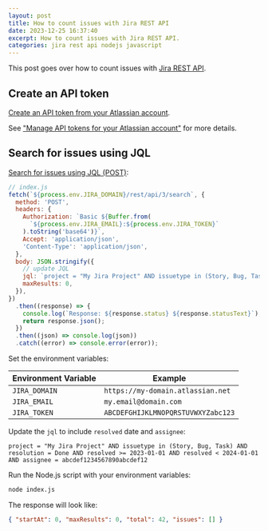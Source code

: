 ```yaml
---
layout: post
title: How to count issues with Jira REST API
date: 2023-12-25 16:37:40
excerpt: How to count issues with Jira REST API.
categories: jira rest api nodejs javascript
---
```


This post goes over how to count issues with [Jira REST API](https://developer.atlassian.com/server/jira/platform/rest-apis/).

## Create an API token

[Create an API token from your Atlassian account](https://id.atlassian.com/manage-profile/security/api-tokens).

See ["Manage API tokens for your Atlassian account"](https://support.atlassian.com/atlassian-account/docs/manage-api-tokens-for-your-atlassian-account/) for more details.

## Search for issues using JQL

[Search for issues using JQL (POST)](https://developer.atlassian.com/cloud/jira/platform/rest/v3/api-group-issue-search/#api-rest-api-3-search-post):

```js
// index.js
fetch(`${process.env.JIRA_DOMAIN}/rest/api/3/search`, {
  method: 'POST',
  headers: {
    Authorization: `Basic ${Buffer.from(
      `${process.env.JIRA_EMAIL}:${process.env.JIRA_TOKEN}`
    ).toString('base64')}`,
    Accept: 'application/json',
    'Content-Type': 'application/json',
  },
  body: JSON.stringify({
    // update JQL
    jql: `project = "My Jira Project" AND issuetype in (Story, Bug, Task) AND resolution = Done`,
    maxResults: 0,
  }),
})
  .then((response) => {
    console.log(`Response: ${response.status} ${response.statusText}`);
    return response.json();
  })
  .then((json) => console.log(json))
  .catch((error) => console.error(error));
```

Set the environment variables:

| Environment Variable | Example                            |
| -------------------- | ---------------------------------- |
| `JIRA_DOMAIN`        | `https://my-domain.atlassian.net`  |
| `JIRA_EMAIL`         | `my.email@domain.com`              |
| `JIRA_TOKEN`         | `ABCDEFGHIJKLMNOPQRSTUVWXYZabc123` |

Update the `jql` to include `resolved` date and `assignee`:

```
project = "My Jira Project" AND issuetype in (Story, Bug, Task) AND resolution = Done AND resolved >= 2023-01-01 AND resolved < 2024-01-01 AND assignee = abcdef1234567890abcdef12
```

Run the Node.js script with your environment variables:

```sh
node index.js
```

The response will look like:

```json
{ "startAt": 0, "maxResults": 0, "total": 42, "issues": [] }
```
